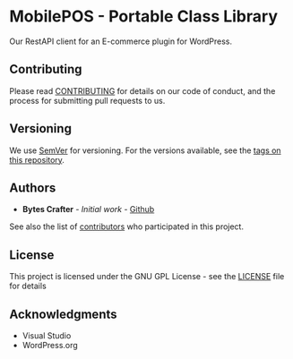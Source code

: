 # MobilePOS - Portable Class Library

Our RestAPI client for an E-commerce plugin for WordPress.

## Contributing

Please read [CONTRIBUTING](CONTRIBUTING) for details on our code of conduct, and the process for submitting pull requests to us.

## Versioning

We use [SemVer](http://semver.org/) for versioning. For the versions available, see the [tags on this repository](https://github.com/BytesCrafter/MobilePOS-PCL/tags). 

## Authors

* **Bytes Crafter** - *Initial work* - [Github](https://github.com/BytesCrafter/MobilePOS-PCL.git)

See also the list of [contributors](https://github.com/BytesCrafter/MobilePOS-PCL/graphs/contributors) who participated in this project.

## License

This project is licensed under the GNU GPL License - see the [LICENSE](LICENSE) file for details

## Acknowledgments

* Visual Studio
* WordPress.org